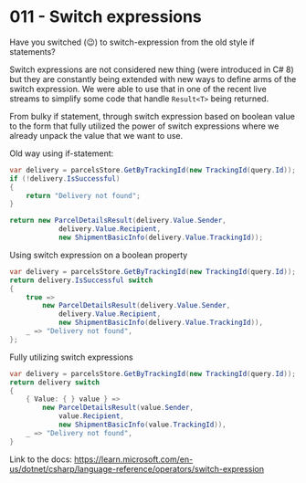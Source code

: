 # 011 - Switch expressions #

Have you switched (😉) to switch-expression from the old style if statements?

Switch expressions are not considered new thing (were introduced in C# 8) but they are constantly being extended with new ways to define arms of the switch expression. We were able to use that in one of the recent live streams to simplify some code that handle `Result<T>` being returned.

From bulky if statement, through switch expression based on boolean value to the form that fully utilized the power of switch expressions where we already unpack the value that we want to use.

Old way using if-statement:
```csharp
var delivery = parcelsStore.GetByTrackingId(new TrackingId(query.Id));
if (!delivery.IsSuccessful)
{
    return "Delivery not found";
}

return new ParcelDetailsResult(delivery.Value.Sender,
            delivery.Value.Recipient,
            new ShipmentBasicInfo(delivery.Value.TrackingId));
```

Using switch expression on a boolean property
```csharp
var delivery = parcelsStore.GetByTrackingId(new TrackingId(query.Id));
return delivery.IsSuccessful switch
{
    true =>
        new ParcelDetailsResult(delivery.Value.Sender,
            delivery.Value.Recipient,
            new ShipmentBasicInfo(delivery.Value.TrackingId)),
    _ => "Delivery not found",
};
```

Fully utilizing switch expressions
```csharp
var delivery = parcelsStore.GetByTrackingId(new TrackingId(query.Id));
return delivery switch
{
    { Value: { } value } =>
        new ParcelDetailsResult(value.Sender,
            value.Recipient,
            new ShipmentBasicInfo(value.TrackingId)),
    _ => "Delivery not found",
}
```


Link to the docs: https://learn.microsoft.com/en-us/dotnet/csharp/language-reference/operators/switch-expression